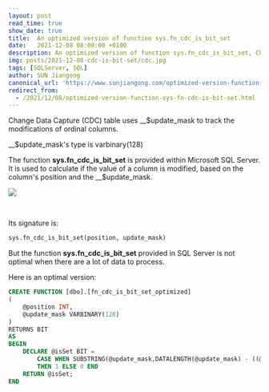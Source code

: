 ```yaml
---
layout: post
read_time: true
show_date: true
title:  An optimized version of function sys.fn_cdc_is_bit_set
date:   2021-12-08 08:00:00 +0100
description: An optimized version of function sys.fn_cdc_is_bit_set, Change Data Capture Table, update_mask
img: posts/2021-12-08-cdc-is-bit-set/cdc.jpg 
tags: [SQLServer, SQL]
author: SUN Jiangong
canonical_url: 'https://www.sunjiangong.com/optimized-version-function-sys-fn-cdc-is-bit-set.html'
redirect_from:
  - /2021/12/08/optimized-version-function-sys-fn-cdc-is-bit-set.html
---
```


Change Data Capture (CDC) table uses __$update_mask to track the modifications of ordinal columns.

__$update_mask's type is varbinary(128)

The function **sys.fn_cdc_is_bit_set** is provided within Microsoft SQL Server. It is used to calculate if the value of a column is modified, based on the column's position and the __$update_mask.

<!--more-->

![](./../../../assets/img/posts/2021-12-08-cdc-is-bit-set/cdc.jpg)

<br />

Its signature is:

```sql
sys.fn_cdc_is_bit_set(position, update_mask)
```

But the function **sys.fn_cdc_is_bit_set** provided in SQL Server is not optimal when there are a lot of data to process.

Here is an optimal version:

```sql
CREATE FUNCTION [dbo].[fn_cdc_is_bit_set_optimized]
(
    @position INT,
    @update_mask VARBINARY(128)
)
RETURNS BIT
AS
BEGIN
    DECLARE @isSet BIT =
        CASE WHEN SUBSTRING(@update_mask,DATALENGTH(@update_mask) - ((@position-1)/8),1) & POWER(2, (@position-1)%8) > 0
        THEN 1 ELSE 0 END
    RETURN @isSet;
END
```
